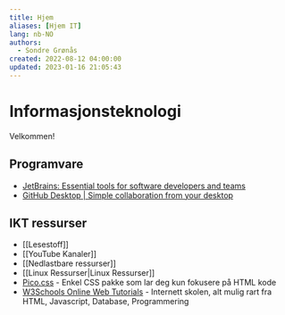 ```yaml
---
title: Hjem
aliases: [Hjem IT]
lang: nb-NO
authors:
  - Sondre Grønås
created: 2022-08-12 04:00:00
updated: 2023-01-16 21:05:43
---
```

# Informasjonsteknologi
Velkommen!

## Programvare
- [JetBrains: Essential tools for software developers and teams](https://www.jetbrains.com/)
- [GitHub Desktop | Simple collaboration from your desktop](https://desktop.github.com/)

## IKT ressurser
- [[Lesestoff]]
- [[YouTube Kanaler]]
- [[Nedlastbare ressurser]]
- [[Linux Ressurser|Linux Ressurser]]
- [Pico.css](https://picocss.com/) - Enkel CSS pakke som lar deg kun fokusere på HTML kode
- [W3Schools Online Web Tutorials](https://w3schools.com) - Internett skolen, alt mulig rart fra HTML, Javascript, Database, Programmering
